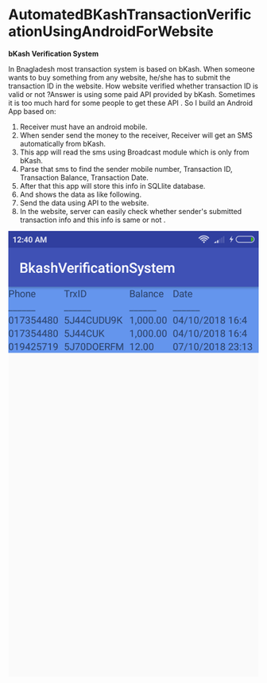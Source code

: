 # AutomatedBKashTransactionVerificationUsingAndroidForWebsite

**bKash Verification System**

In Bnagladesh most transaction system is based on bKash.  When someone wants to buy something from any website, he/she has to submit the transaction ID in the website. How website verified whether transaction ID is valid or not ?Answer is using some paid API provided by bKash. Sometimes it is too much hard for some people to get these API . So I build an Android App based on:


  1. Receiver must have an android mobile.
  2. When sender send the money to the receiver, Receiver will get an SMS automatically from bKash.
  3. This app will read the sms using Broadcast module which is only from bKash.
  4. Parse that sms to find the sender mobile number, Transaction ID, Transaction Balance, Transaction Date.
  5. After that this app will store this info in SQLlite database.
  6. And shows the data as like following.
  7. Send the data using API to the website.
  8. In the website, server can easily check whether sender's submitted transaction info and this info is same or not .

![alt text ](apps.png)


